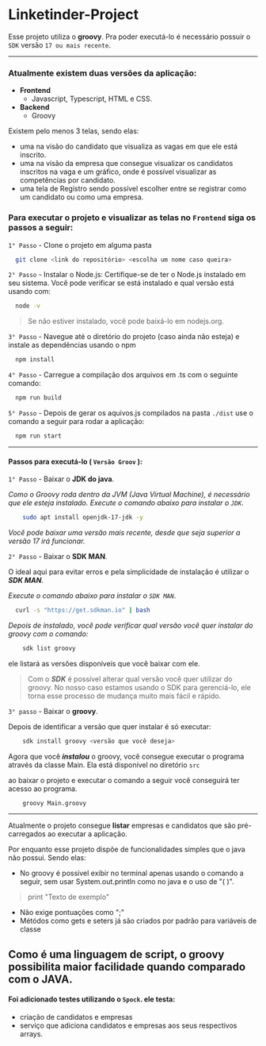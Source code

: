 # Linketinder-Project


Esse projeto utiliza o **groovy**. Pra poder executá-lo é necessário possuir o `SDK` versão `17 ou mais recente`.


---
### Atualmente existem duas versões da aplicação:
  * **Frontend** 
    * Javascript, Typescript, HTML e CSS.
  * **Backend**
    * Groovy 

Existem pelo menos 3 telas, sendo elas:
  *  uma na visão do candidato que visualiza as vagas em que ele está inscrito.
  *  uma na visão da empresa que consegue visualizar os candidatos inscritos na vaga e um gráfico, onde é possível visualizar as competências por candidato.
  *  uma tela de Registro sendo possível escolher entre se registrar como um candidato ou como uma empresa.


### Para executar o projeto e visualizar as telas no `Frontend` siga os passos a seguir:

`1° Passo` - Clone o projeto em alguma pasta

```bash
  git clone <link do repositório> <escolha um nome caso queira>
```

`2° Passo` - Instalar o Node.js: Certifique-se de ter o Node.js instalado em seu sistema. Você pode verificar se está instalado e qual versão está usando com:

```bash
  node -v
```
> Se não estiver instalado, você pode baixá-lo em nodejs.org.

`3° Passo` - Navegue até o diretório do projeto (caso ainda não esteja) e instale as dependências usando o npm

```bash
  npm install
```

`4° Passo` - Carregue a compilação dos arquivos em .ts com o seguinte comando: 

```bash
  npm run build
```

`5° Passo` - Depois de gerar os aquivos.js compilados na pasta `./dist` use o comando a seguir para rodar a aplicação:

```bash
  npm run start
```
---
#### Passos para executá-lo ( `Versão Groov` ):

`1° Passo` - Baixar o **JDK do java**.

_Como o Groovy roda dentro da JVM (Java Virtual Machine), é necessário que ele esteja instalado._
_Execute o comando abaixo para instalar o `JDK`_.
```bash
    sudo apt install openjdk-17-jdk -y
```
_Você pode baixar uma versão mais recente, desde que seja superior a versão 17 irá funcionar._

`2° Passo`  - Baixar o **SDK MAN**.

O ideal aqui para evitar erros e pela simplicidade de instalação é utilizar o **_SDK MAN_**.

_Execute o comando abaixo para instalar o `SDK MAN`_.
```bash
  curl -s "https://get.sdkman.io" | bash
```

*Depois de instalado, você pode verificar qual versão você quer instalar do groovy com o comando:*
```bash
    sdk list groovy
```

ele listará as versões disponíveis que você baixar com ele.

>   Com o **_SDK_** é possível alterar qual versão você quer utilizar do groovy. No nosso caso estamos usando o SDK para gerenciá-lo, ele torna esse processo de mudança muito mais fácil e rápido.

`3° passo` - Baixar o **groovy**.

Depois de identificar a versão que quer instalar é só executar:
```bash
    sdk install groovy <versão que você deseja>
```

Agora que você **_instalou_** o groovy, você consegue executar o programa através da classe Main. Ela está disponível no diretório `src`

ao baixar o projeto e executar o comando a seguir você conseguirá ter acesso ao programa.
```bash
    groovy Main.groovy
```

---

Atualmente o projeto consegue **listar** empresas e candidatos que são pré-carregados ao executar a aplicação.

Por enquanto esse projeto dispõe de funcionalidades simples que o java não possui. Sendo elas:
    
  * No groovy é possível exibir no terminal apenas usando o comando a seguir, sem usar System.out.println como no java e o uso de "( )".
> print "Texto de exemplo"
  * Não exige pontuações como ";"
  * Métódos como gets e seters já são criados por padrão para variáveis de classe

Como é uma linguagem de script, o groovy possibilita maior facilidade quando comparado com o JAVA.
---
#### Foi adicionado testes utilizando o `Spock`. ele testa: 

* criação de candidatos e empresas
* serviço que adiciona candidatos e empresas aos seus respectivos arrays.

